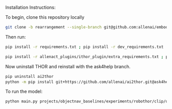 <!-- <div align="center">
    <img src="docs/img/AllenAct.svg" width="350" />
    <br>
    <i><h3>An open source framework for research in Embodied AI</h3></i>
    </p>
    <hr/>
</div>

[![License: MIT](https://img.shields.io/badge/License-MIT-yellow.svg)](./LICENSE)
[![Documentation Status](https://img.shields.io/badge/docs-up%20to%20date-Green.svg)](https://allenact.org)
[![Latest Release](https://img.shields.io/github/v/release/allenai/allenact)](https://github.com/allenai/allenact/releases/latest)
[![Python 3.6](https://img.shields.io/badge/python-3.6+-blue.svg)](https://www.python.org/downloads/release/python-360/)
[![LGTM Grade: Python](https://img.shields.io/lgtm/grade/python/g/allenai/allenact.svg?logo=lgtm&logoWidth=18)](https://lgtm.com/projects/g/allenai/allenact/context:python)
[![Code style: black](https://img.shields.io/badge/code%20style-black-000000.svg)](https://github.com/psf/black)

**AllenAct** is a modular and flexible learning framework designed with a focus on the unique requirements of Embodied-AI research. It provides first-class support for a growing collection of embodied environments, tasks and algorithms, provides reproductions of state-of-the-art models and includes extensive documentation, tutorials, start-up code, and pre-trained models.

AllenAct is built and backed by the [Allen Institute for AI (AI2)](https://allenai.org/). AI2 is a non-profit institute with the mission to contribute to humanity through high-impact AI research and engineering.

## Quick Links

- [Website & Docs](https://www.allenact.org/)
- [Github](https://github.com/allenai/allenact)
- [Install](https://www.allenact.org/installation/installation-allenact/)
- [Tutorials](https://www.allenact.org/tutorials/)
- [AllenAct Paper](https://arxiv.org/abs/2008.12760)
- [Citation](#citation)

## Features & Highlights

* _Support for multiple environments_: Support for the [iTHOR](https://ai2thor.allenai.org/ithor/), [RoboTHOR](https://ai2thor.allenai.org/robothor/) and [Habitat](https://aihabitat.org/) embodied environments as well as for grid-worlds including [MiniGrid](https://github.com/maximecb/gym-minigrid).
* _Task Abstraction_: Tasks and environments are decoupled in AllenAct, enabling researchers to easily implement a large variety of tasks in the same environment.
* _Algorithms_: Support for a variety of on-policy algorithms including [PPO](https://arxiv.org/pdf/1707.06347.pdf), [DD-PPO](https://arxiv.org/pdf/1911.00357.pdf), [A2C](https://arxiv.org/pdf/1611.05763.pdf), Imitation Learning and [DAgger](https://www.ri.cmu.edu/pub_files/2011/4/Ross-AISTATS11-NoRegret.pdf) as well as offline training such as offline IL.
* _Sequential Algorithms_: It is trivial to experiment with different sequences of training routines, which are often the key to successful policies.
* _Simultaneous Losses_: Easily combine various losses while training models (e.g. use an external self-supervised loss while optimizing a PPO loss).
* _Multi-agent support_: Support for multi-agent algorithms and tasks.
* _Visualizations_: Out of the box support to easily visualize first and third person views for agents as well as intermediate model tensors, integrated into Tensorboard.
* _Pre-trained models_: Code and models for a number of standard Embodied AI tasks.
* _Tutorials_: Start-up code and extensive tutorials to help ramp up to Embodied AI.
* _First-class PyTorch support_: One of the few RL frameworks to target PyTorch.
* _Arbitrary action spaces_: Supporting both discrete and continuous actions.

|Environments|Tasks|Algorithms|
|------------|-----|----------|
|[iTHOR](https://ai2thor.allenai.org/ithor/), [RoboTHOR](https://ai2thor.allenai.org/robothor/), [Habitat](https://aihabitat.org/), [MiniGrid](https://github.com/maximecb/gym-minigrid), [OpenAI Gym](https://gym.openai.com/)|[PointNav](https://arxiv.org/pdf/1807.06757.pdf), [ObjectNav](https://arxiv.org/pdf/2006.13171.pdf), [MiniGrid tasks](https://github.com/maximecb/gym-minigrid), [Gym Box2D tasks](https://gym.openai.com/envs/#box2d)|[A2C](https://arxiv.org/pdf/1611.05763.pdf), [PPO](https://arxiv.org/pdf/1707.06347.pdf), [DD-PPO](https://arxiv.org/pdf/1911.00357.pdf), [DAgger](https://www.ri.cmu.edu/pub_files/2011/4/Ross-AISTATS11-NoRegret.pdf), Off-policy Imitation|

## Contributions
We welcome contributions from the greater community. If you would like to make such a contributions we recommend first submitting an [issue](https://github.com/allenai/allenact/issues) describing your proposed improvement. Doing so can ensure we can validate your suggestions before you spend a great deal of time upon them. Improvements and bug fixes should be made via a pull request from your fork of the repository at [https://github.com/allenai/allenact](https://github.com/allenai/allenact).

All code in this repository is subject to formatting, documentation, and type-annotation guidelines. For more details, please see the our [contribution guidelines](CONTRIBUTING.md).

## Acknowledgments
This work builds upon the [pytorch-a2c-ppo-acktr](https://github.com/ikostrikov/pytorch-a2c-ppo-acktr-gail) library of Ilya Kostrikov and uses some data structures from FAIR's [habitat-lab](https://github.com/facebookresearch/habitat-lab). We would like to thank Dustin Schwenk for his help for the public release of the framework.

## License
AllenAct is MIT licensed, as found in the [LICENSE](LICENSE) file.

## Team
AllenAct is an open-source project built by members of the PRIOR research group at the Allen Institute for Artificial Intelligence (AI2). 

<div align="left">
    <a href="//prior.allenai.org/" target="_blank">
        <img src="docs/img/ai2-prior.svg" width="400">
    </a>
    <br>
</div>

## Citation
If you use this work, please cite our [paper](https://arxiv.org/abs/2008.12760):

```bibtex
@article{AllenAct,
  author = {Luca Weihs and Jordi Salvador and Klemen Kotar and Unnat Jain and Kuo-Hao Zeng and Roozbeh Mottaghi and Aniruddha Kembhavi},
  title = {AllenAct: A Framework for Embodied AI Research},
  year = {2020},
  journal = {arXiv preprint arXiv:2008.12760},
}
``` -->
Installation Instructions:

To begin, clone this repository locally
```bash
git clone -b rearrangement --single-branch git@github.com:allenai/embodied-clip.git embclip-rearrangement
```
Then run:
```bash
pip install -r requirements.txt ; pip install -r dev_requirements.txt
```
```bash
pip install -r allenact_plugins/ithor_plugin/extra_requirements.txt ; pip install -r allenact_plugins/robothor_plugin/extra_requirements.txt
```
Now uninstall THOR and reinstall with the ask4help branch. 

```bash
pip uninstall ai2thor
python -m pip install git+https://github.com/allenai/ai2thor.git@ask4help
```

To run the model: 

```bash
python main.py projects/objectnav_baselines/experiments/robothor/clip/objectnav_robothor_rgb_clipresnet50gru_finetune_ask_ddppo.py -o storage/debug --checkpoint ./storage/ask4help_model/checkpoints/Objectnav-RoboTHOR-RGB-ClipResNet50GRU-FINETUNE-DDPPO/human_trial_3/2022-05-02_12-53-36/exp_Objectnav-RoboTHOR-RGB-ClipResNet50GRU-FINETUNE-DDPPO_human_trial_3__stage_00__steps_000015003711.pt --eval
```


